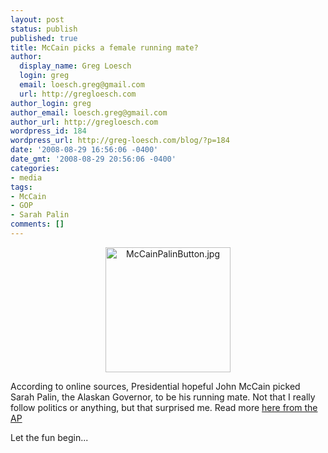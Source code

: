 ```yaml
---
layout: post
status: publish
published: true
title: McCain picks a female running mate?
author:
  display_name: Greg Loesch
  login: greg
  email: loesch.greg@gmail.com
  url: http://gregloesch.com
author_login: greg
author_email: loesch.greg@gmail.com
author_url: http://gregloesch.com
wordpress_id: 184
wordpress_url: http://greg-loesch.com/blog/?p=184
date: '2008-08-29 16:56:06 -0400'
date_gmt: '2008-08-29 20:56:06 -0400'
categories:
- media
tags:
- McCain
- GOP
- Sarah Palin
comments: []
---
```

<div style="text-align:center;"><img src="http://greg-loesch.com/blog/pics/2008/08/mccainpalinbutton.jpg" alt="McCainPalinButton.jpg" border="0" width="200" height="200" /></div>
<p>According to online sources, Presidential hopeful John McCain picked Sarah Palin, the Alaskan Governor, to be his running mate. Not that I really follow politics or anything, but that surprised me. Read more <a href="http://ap.google.com/article/ALeqM5gkad4F-haiOJJWA6ny1w34JYUtIwD92S0LN00">here from the AP</a></p>
<p>Let the fun begin...</p>
